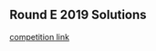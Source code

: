 ## Round E 2019 Solutions

[competition link](https://codingcompetitions.withgoogle.com/kickstart/submissions/0000000000050edb/eGlhb3d1YzE)  
